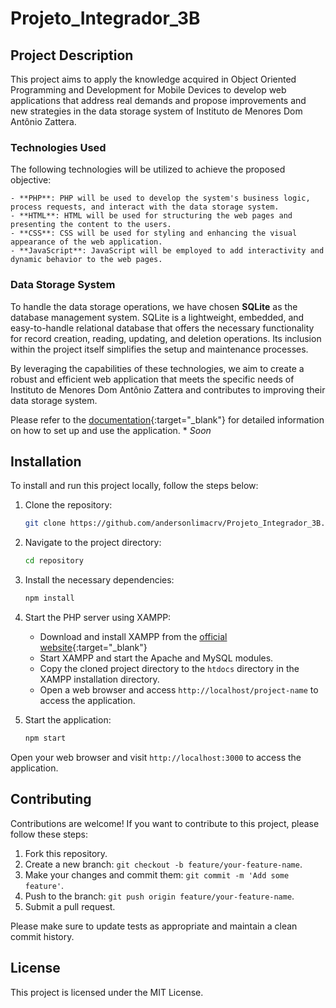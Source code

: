 # Projeto_Integrador_3B

## Project Description

This project aims to apply the knowledge acquired in Object Oriented Programming and Development for Mobile Devices to develop web applications that address real demands and propose improvements and new strategies in the data storage system of Instituto de Menores Dom Antônio Zattera.

### Technologies Used

The following technologies will be utilized to achieve the proposed objective:

    - **PHP**: PHP will be used to develop the system's business logic, process requests, and interact with the data storage system.
    - **HTML**: HTML will be used for structuring the web pages and presenting the content to the users.
    - **CSS**: CSS will be used for styling and enhancing the visual appearance of the web application.
    - **JavaScript**: JavaScript will be employed to add interactivity and dynamic behavior to the web pages.

### Data Storage System

To handle the data storage operations, we have chosen **SQLite** as the database management system. SQLite is a lightweight, embedded, and easy-to-handle relational database that offers the necessary functionality for record creation, reading, updating, and deletion operations. Its inclusion within the project itself simplifies the setup and maintenance processes.

By leveraging the capabilities of these technologies, we aim to create a robust and efficient web application that meets the specific needs of Instituto de Menores Dom Antônio Zattera and contributes to improving their data storage system.

Please refer to the [documentation](doc/){:target="_blank"} for detailed information on how to set up and use the application. * *Soon*

## Installation

To install and run this project locally, follow the steps below:

1. Clone the repository:

   ```bash
   git clone https://github.com/andersonlimacrv/Projeto_Integrador_3B.git
   ```
   
2. Navigate to the project directory:

   ```bash
   cd repository
   ```

3. Install the necessary dependencies:

   ```bash
   npm install
   ```
4. Start the PHP server using XAMPP:

   - Download and install XAMPP from the [official website](https://www.apachefriends.org/index.html){:target="_blank"}
   - Start XAMPP and start the Apache and MySQL modules.
   - Copy the cloned project directory to the `htdocs` directory in the XAMPP installation directory.
   - Open a web browser and access `http://localhost/project-name` to access the application.

5. Start the application:

   ```bash
   npm start
   ```   

Open your web browser and visit `http://localhost:3000` to access the application.

## Contributing

Contributions are welcome! If you want to contribute to this project, please follow these steps:

1. Fork this repository.
2. Create a new branch: `git checkout -b feature/your-feature-name`.
3. Make your changes and commit them: `git commit -m 'Add some feature'`.
4. Push to the branch: `git push origin feature/your-feature-name`.
5. Submit a pull request.

Please make sure to update tests as appropriate and maintain a clean commit history.

## License

This project is licensed under the MIT License.

